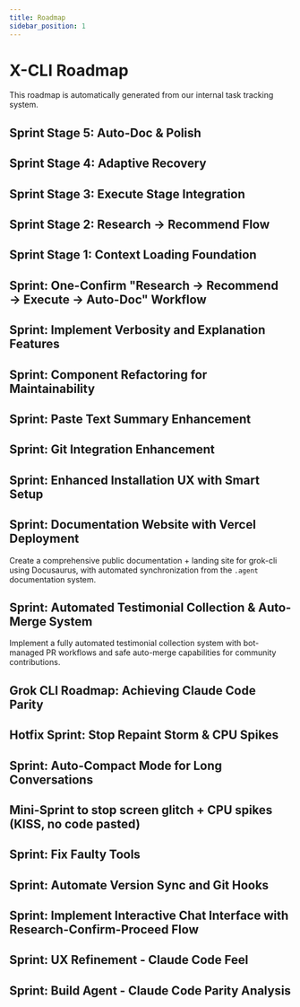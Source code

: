 ```yaml
---
title: Roadmap
sidebar_position: 1
---
```


# X-CLI Roadmap

This roadmap is automatically generated from our internal task tracking system.

## Sprint Stage 5: Auto-Doc & Polish
## Sprint Stage 4: Adaptive Recovery
## Sprint Stage 3: Execute Stage Integration
## Sprint Stage 2: Research → Recommend Flow
## Sprint Stage 1: Context Loading Foundation
## Sprint: One-Confirm "Research → Recommend → Execute → Auto-Doc" Workflow
## Sprint: Implement Verbosity and Explanation Features
## Sprint: Component Refactoring for Maintainability
## Sprint: Paste Text Summary Enhancement
## Sprint: Git Integration Enhancement
## Sprint: Enhanced Installation UX with Smart Setup
## Sprint: Documentation Website with Vercel Deployment

Create a comprehensive public documentation + landing site for grok-cli using Docusaurus, with automated synchronization from the `.agent` documentation system.

## Sprint: Automated Testimonial Collection & Auto-Merge System

Implement a fully automated testimonial collection system with bot-managed PR workflows and safe auto-merge capabilities for community contributions.

## Grok CLI Roadmap: Achieving Claude Code Parity
## Hotfix Sprint: Stop Repaint Storm & CPU Spikes
## Sprint: Auto-Compact Mode for Long Conversations
## Mini-Sprint to stop screen glitch + CPU spikes (KISS, no code pasted)
## Sprint: Fix Faulty Tools
## Sprint: Automate Version Sync and Git Hooks
## Sprint: Implement Interactive Chat Interface with Research-Confirm-Proceed Flow
## Sprint: UX Refinement - Claude Code Feel
## Sprint: Build Agent - Claude Code Parity Analysis